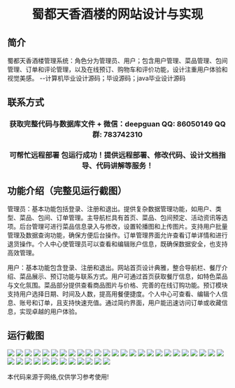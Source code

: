 <p><h1 align="center">蜀都天香酒楼的网站设计与实现</h1></p>

## 简介
蜀都天香酒楼管理系统：角色分为管理员、用户；包含用户管理、菜品管理、包间管理、订单和评论管理，以及在线预订、购物车和评价功能，设计注重用户体验和视觉美感。    --计算机毕业设计源码；毕设源码；java毕业设计源码


## 联系方式
<p><h3 align="center">获取完整代码与数据库文件 + 微信：deepguan QQ: 86050149 QQ群: 783742310</h3></p>
<p><h3 align="center">可帮忙远程部署 包运行成功！提供远程部署、修改代码、设计文档指导、代码讲解等服务！</h3></p>

## 功能介绍（完整见运行截图）
管理员：基本功能包括登录、注册和退出。提供复杂数据管理功能，如用户、类型、菜品、包间、订单管理。主导航栏具有首页、菜品、包间预定、活动资讯等选项。后台管理可进行菜品信息录入与修改，设置轮播图和上传图片。支持用户批量管理及数据查询功能，确保方便后台操作。订单管理界面允许查看订单详情和进行退货操作。个人中心使管理员可以查看和编辑账户信息，既确保数据安全，也支持高效管理。

用户：基本功能包含登录、注册和退出。网站首页设计典雅，整合导航栏、餐厅介绍、菜品展示、预订功能与联系方式。用户可通过首页获取餐厅信息，如特色菜品与文化氛围。菜品部分提供查看商品图片与价格、完善的在线订购功能。预订模块支持用户选择日期、时间及人数，提高用餐便捷度。个人中心可查看、编辑个人信息、账号和订单，且支持快速充值。通过简约界面，用户能迅速访问订单或收藏信息，实现卓越的用户体验。


## 运行截图
![](img/001.jpg)
![](img/002.jpg)
![](img/003.jpg)
![](img/004.jpg)
![](img/005.jpg)
![](img/006.jpg)
![](img/007.jpg)
![](img/008.jpg)
![](img/009.jpg)
![](img/010.jpg)
![](img/011.jpg)
![](img/012.jpg)
![](img/013.jpg)
![](img/014.jpg)
![](img/015.jpg)
![](img/016.jpg)
![](img/017.jpg)
![](img/018.jpg)
![](img/019.jpg)
![](img/020.jpg)
![](img/021.jpg)
![](img/022.jpg)
![](img/023.jpg)
![](img/024.jpg)
![](img/025.jpg)
![](img/026.jpg)
![](img/027.jpg)
![](img/028.jpg)
![](img/029.jpg)
![](img/030.jpg)
![](img/031.jpg)
![](img/032.jpg)
![](img/033.jpg)
![](img/034.jpg)
![](img/035.jpg)
![](img/036.jpg)
![](img/037.jpg)

<p>本代码来源于网络,仅供学习参考使用!</p>
